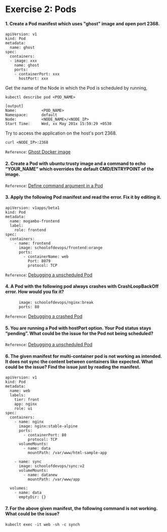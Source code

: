 # Exercise 2: Pods

#### 1. Create a Pod manifest which uses "ghost" image and open port 2368. 

```
apiVersion: v1
kind: Pod
metadata:
  name: ghost
spec:
  containers:
  - image: xxx
    name: ghost
    ports:
    - containerPort: xxx
      hostPort: xxx
```

Get the name of the Node in which the Pod is scheduled by running,
```
kubectl describe pod <POD_NAME>

[output]
Name:           <POD_NAME>
Namespace:      default
Node:           <NODE_NAME>/<NODE_IP>
Start Time:     Wed, xx May 201x 15:59:29 +0530
```

Try to access the application on the host's port 2368.

```
curl <NODE_IP>:2368
```

`Reference`: [Ghost Docker image](https://hub.docker.com/_/ghost/)

#### 2. Create a Pod with ubuntu:trusty image and a command to echo “YOUR_NAME” which overrides the default CMD/ENTRYPOINT of the image.
`Reference`: [Define command argument in a Pod](https://kubernetes.io/docs/tasks/inject-data-application/define-command-argument-container/)

#### 3. Apply the following Pod manifest and read the error. Fix it by editing it.
```
apiVersion: v1apps/beta1
kind: Pod
metadata:
  name: mogambo-frontend
  label:
    role: frontend
spec:
  containers:
    - name: frontend
      image: schoolofdevops/frontend:orange
      ports:
        - containerName: web
          Port: 8079
          protocol: TCP
```
`Reference`: [Debugging a unscheduled Pod](https://stackoverflow.com/questions/37302776/kubectl-get-pods-kubectl-get-pods-status-imagepullbackoff)

#### 4. A Pod with the following pod always crashes with CrashLoopBackOff error. How would you fix it?

```
      image: schoolofdevops/nginx:break
      ports: 80
```
`Reference`: [Debugging a crashed Pod](https://sysdig.com/blog/debug-kubernetes-crashloopbackoff/)

#### 5. You are running a Pod with hostPort option. Your Pod status stays “pending”. What could be the issue for the Pod not being scheduled?
`Reference`: [Debugging a unscheduled Pod](https://kubernetes.io/docs/tasks/debug-application-cluster/debug-application/#my-pod-stays-waiting)

#### 6. The given manifest for multi-container pod is not working as intended. It does not sync the content between containers like expected. What could be the issue? Find the issue just by reading the manifest.

```
apiVersion: v1
kind: Pod
metadata:
  name: web
  labels:
    tier: front
    app: nginx
    role: ui
spec:
  containers:
    - name: nginx
      image: nginx:stable-alpine
      ports:
        - containerPort: 80
          protocol: TCP
      volumeMounts:
        - name: data
          mountPath: /var/www/html-sample-app

    - name: sync
      image: schoolofdevops/sync:v2
      volumeMounts:
        - name: datanew
          mountPath: /var/www/app

  volumes:
    - name: data
      emptyDir: {}
```

#### 7. For the above given manifest, the following command is not working. What could be the issue?
```
kubeclt exec -it web -sh -c synch
```
